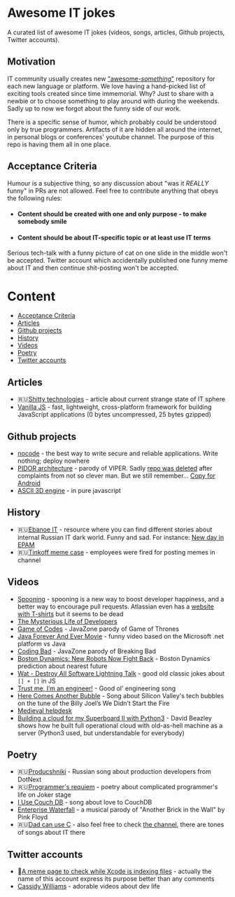 # Awesome IT jokes

A curated list of awesome IT jokes (videos, songs, articles, Github projects, Twitter accounts).

## Motivation

IT community usually creates new ["awesome-*something*"](https://github.com/search?q=awesome) repository for each new language or platform.
We love having a hand-picked list of exciting tools created since time immemorial.
Why? Just to share with a newbie or to choose something to play around with during the weekends.
Sadly up to now we forgot about the funny side of our work. 

There is a specific sense of humor, which probably could be understood only by true programmers. 
Artifacts of it are hidden all around the internet, in personal blogs or conferences' youtube channel.
The purpose of this repo is having them all in one place.

## Acceptance Criteria

Humour is a subjective thing, so any discussion about "was it _REALLY_ funny" in PRs are not allowed.
Feel free to contribute anything that obeys the following rules:

- #### Content should be created with one and only purpose - to make somebody smile
- #### Content should be about IT-specific topic or at least use IT terms

Serious tech-talk with a funny picture of cat on one slide in the middle won't be accepted.
Twitter account which accidentally published one funny meme about IT and then continue shit-posting won't be accepted.


# Content
- [Acceptance Criteria](#acceptance-criteria)
- [Articles](#articles)
- [Github projects](#github-projects)
- [History](#history)
- [Videos](#videos)
- [Poetry](#poetry)
- [Twitter accounts](#twitter-accounts)

## Articles
- :ru:[Shitty technologies](https://vas3k.ru/inside/35/) - article about current strange state of IT sphere
- [Vanilla JS](http://vanilla-js.com/) - fast, lightweight, cross-platform framework for building JavaScript applications (0 bytes uncompressed, 25 bytes gzipped)

## Github projects

- [nocode](https://github.com/kelseyhightower/nocode) - the best way to write secure and reliable applications. Write nothing; deploy nowhere
- [PIDOR architecture](https://devhub.io/repos/ApplePride-PIDOR) - parody of VIPER. Sadly [repo was deleted](https://pikabu.ru/story/chto_sluchilos_s_pidor_5304460) after complaints from not so clever man. But we still remember... [Copy for Android](https://github.com/dron247/PIDOR-Android)
- [ASCII 3D engine](https://thenextweb.com/shareables/2019/09/19/asciicker-ascii-3d-game-text/) - in pure javascript

## History

- :ru:[Ebanoe IT](https://ebanoe.it/) - resource where you can find different stories about internal Russian IT dark world. Funny and sad. For instance: [New day in EPAM](https://ebanoe.it/2017/04/05/new-day-in-epam/)
- :ru:[Tinkoff meme case](https://vc.ru/finance/42686-tinkoff-bank-uvolil-neskolko-sotrudnikov-za-narushenie-eticheskih-norm) - employees were fired for posting memes in channel

## Videos

- [Spooning](https://vimeo.com/78874763) - spooning is a new way to boost developer happiness, and a better way to encourage pull requests. Atlassian even has a [website with T-shirts](https://bitbucket.org/spooning/) but it seems to be dead
- [The Mysterious Life of Developers](https://youtu.be/ocwnns57cYQ)
- [Game of Codes](https://youtu.be/3vI_7os2V_o) - JavaZone parody of Game of Thrones
- [Java Forever And Ever Movie](https://youtu.be/RnqAXuLZlaE) - funny video based on the Microsoft .net platform vs Java
- [Coding Bad](https://youtu.be/DGa6MAibjzA) - JavaZone parody of Breaking Bad
- [Boston Dynamics: New Robots Now Fight Back](https://youtu.be/dKjCWfuvYxQ) - Boston Dynamics prediction about nearest future
- [Wat - Destroy All Software Lightning Talk](https://archive.org/details/wat_destroyallsoftware) - good old classic jokes about `[] + []` in JS
- [Trust me, I’m an engineer!](https://www.youtube.com/watch?v=rp8hvyjZWHs) - Good ol' engineering song
- [Here Comes Another Bubble](https://www.youtube.com/watch?v=I6IQ_FOCE6I) - Song about Silicon Valley's tech bubbles on the tune of the Billy Joel’s We Didn’t Start the Fire
- [Medieval helpdesk](https://youtu.be/pQHX-SjgQvQ)
- [Building a cloud for my Superboard II with Python3](https://youtu.be/pB2t6xG2RzE) - David Beazley shows how he built full operational cloud with old-as-hell machine as a server (Python3 used, but understandable for everybody)

## Poetry

- :ru:[Producshniki](https://youtu.be/7JyUveiFu9g) - Russian song about production developers from DotNext
- :ru:[Programmer's requiem](https://youtu.be/Qypw6ho5wGQ) - poetry about complicated programmer's life on Joker stage
- [I Use Couch DB](https://vimeo.com/11852209) - song about love to CouchDB
- [Enterprise Waterfall](https://youtu.be/ucHE7REWvEo) - a musical parody of "Another Brick in the Wall" by Pink Floyd
- :ru:[Dad can use C](https://youtu.be/cdX8r3ZSzN4) - also feel free to check [the channel](https://www.youtube.com/channel/UCFe9cpdoMKrZo4uOdloxLow), there are tones of songs about IT there

## Twitter accounts

- :apple:[A meme page to check while Xcode is indexing files](https://twitter.com/ios_memes) - actually the name of this account express its purpose better than any comments
- [Cassidy Williams](https://twitter.com/cassidoo) - adorable videos about dev life
